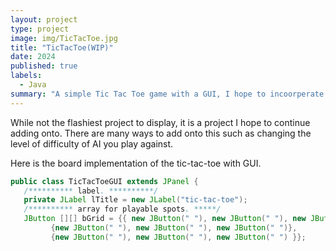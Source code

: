 ```yaml
---
layout: project
type: project
image: img/TicTacToe.jpg
title: "TicTacToe(WIP)"
date: 2024
published: true
labels:
  - Java
summary: "A simple Tic Tac Toe game with a GUI, I hope to incoorperate AI into."
---
```


While not the flashiest project to display, it is a project I hope to continue adding onto. There are many ways to add onto this such as changing the level of difficulty of AI you play against.

Here is the board implementation of the tic-tac-toe with GUI.

```java
public class TicTacToeGUI extends JPanel {
   /********** label. **********/
   private JLabel lTitle = new JLabel("tic-tac-toe");
   /********** array for playable spots. *****/
   JButton [][] bGrid = {{ new JButton(" "), new JButton(" "), new JButton(" ")},
         {new JButton(" "), new JButton(" "), new JButton(" ")},
         {new JButton(" "), new JButton(" "), new JButton(" ") }};
   
```
